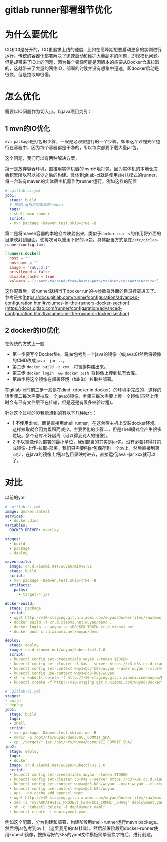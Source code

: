 # gitlab runner部署细节优化
# 为什么要优化
CD和CI是分开的，CD更追求上线的速度。比如在高峰期想要启动更多的实例进行运行。传统的容器化部署解决了迅速启动和维护大量副本的问题，即规模化问题。但是却带来了IO上的问题，因为每个镜像可能是因版本的需要从Docker仓库拉取的，这就带来了大量的网络IO，部署的时候并没有想象中迅速，即docker启动是很快，但是拉取却很慢。
# 怎么优化
需要以IO问题作为切入点。以java项目为例：
## 1 mvn的IO优化
`mvn package`是打包的步骤，一般是必须要运行的一个步骤，如果这个过程完全运行在容器中，因为每个容器都是干净的，所以每次都要下载大量jar包。

这个问题，我们可以有两种解决方案，

第一是放弃容器环境，直接用实体机器的mvn环境打包，因为实体机的本地仓库会积累所以可以减少之后的构建。具体到gitlab-ci就是使用`shell`模式的runner，将一台装有maven的实体宿主机器作为runner运行。例如这样的配置
```yml
# .gitlab-ci.yml
job1:
  stage: build
  # 根据tag指定跑脚本的runner
  tags:
  - shell-mvn-runner
  script:
  - mvn package -Dmaven.test.skip=true -B
```

第二是将maven容器的本地仓库映射出来，类似于`docker run -v`的作用将外面的目录映射到里面，使每次可以重用下好的jar包。具体配置方式是在`/etc/gitlab-runner/config.toml`
```toml
[runners.docker]
  host = ""
  hostname = ""
  image = "ruby:2.1"
  privileged = false
  disable_cache = true
  volumes = ["/path/to/bind/from/host:/path/to/bind/in/container:rw"]
```
这样配置后，该runner就相当于docker run的-v参数将外面的目录挂载进去了。
参考链接[https://docs.gitlab.com/runner/configuration/advanced-configuration.html#volumes-in-the-runners-docker-section](https://docs.gitlab.com/runner/configuration/advanced-configuration.html#volumes-in-the-runners-docker-section)
## 2 docker的IO优化
在传统的方式上一般 
- 第一步要写个Dockerfile，将jar包考到一个java的镜像（如java:8)然后将镜像的CMD改成`java -jar ..`。
- 第二步 `docker build -t xxx .`将镜像构建出来。
- 第三步 `docker login  && docker push `将镜像上传到私有仓库。
- 第四步将这个镜像在部署环境（如k8s）拉取并部署。

在gitlab-ci时前三步一般是在dind（docker in docker）的环境中完成的，这样的话步骤二每次需要拉取一个java:8镜像，步骤三每次需要上传一个镜像(虽然上传时会有已有文件层不在传输，但是还是有很多校验过程)。

针对这个过程的IO我能想到的有以下几种优化：
- 1 不使用dind，而是直接用shell runner，在这台宿主机上安装docker环境。这样拉取就会因为累积而减少。主要优化的步骤二，但是shell模式会产生很多垃圾。多个仓库不好隔离（可以得到别人的镜像）。
- 2 不以镜像作为部署的最小单位，我们部署的其实是jar包，没有必要非得打包成镜像-上传-拉取-部署。我们只需要将jar包保存到一个pv上，然后直接到第四步，在java的镜像上将jar包目录映射进去，直接运行java -jar xxx就可以了。


# 对比
以前的yml
```yml
# .gitlab-ci.yml
image: docker:latest
services:
  - docker:dind
variables:
  DOCKER_DRIVER: overlay

stages:
  - build
  - package
  - deploy
  
maven-build:
  image: cr.d.xiaomi.net/wuyao/mimvn:v1
  stage: build
  script:
  - mvn package -Dmaven.test.skip=true -B
  artifacts:
    paths:
      - target/*.jar
  
docker-build:
  stage: package
  script:
  - wget http://v10-staging.git.n.xiaomi.com/wuyao/Dockerfiles/raw/master/mvn-spring-boot/Dockerfile
  - docker build -t cr.d.xiaomi.net/wuyao/demo .
  - docker login -u wuyao -p $DOCKER_TOKEN cr.d.xiaomi.net
  - docker push cr.d.xiaomi.net/wuyao/demo

deploy:
  stage: deploy
  image: cr.d.xiaomi.net/wuyao/kubectl:v1.7.6
  script: 
  - kubectl config set-credentials wuyao --token $TOKEN
  - kubectl config set-cluster c3-k8s --server https://c3-k8s.cc.d.xiaomi.net
  - kubectl config set-context wuyao@c3-k8s/wuyao --user wuyao --cluster c3-k8s --namespace wuyao
  - kubectl config use-context wuyao@c3-k8s/wuyao
  - sh -c kubectl delete -f http://v10-staging.git.n.xiaomi.com/wuyao/Dockerfiles/raw/master/mvn-spring-boot/deployment.yaml
  - kubectl create -f http://v10-staging.git.n.xiaomi.com/wuyao/Dockerfiles/raw/master/mvn-spring-boot/deployment.yaml

```
```yml
# .gitlab-ci.yml
stages:
- build
- deploy
job1:
  stage: build
  tags:
  - shell
  script:
  - mvn package -Dmaven.test.skip=true -B
  - mkdir -p /opt/nfs/wuyao/demo/$CI_COMMIT_SHA
  - cp ./target/*.jar /opt/nfs/wuyao/demo/$CI_COMMIT_SHA/
job2:
  stage: deploy
  tags:
  - docker
  image: cr.d.xiaomi.net/wuyao/kubectl:v1.7.6
  script: 
  - kubectl config set-credentials wuyao --token $TOKEN
  - kubectl config set-cluster c3-k8s --server https://c3-k8s.cc.d.xiaomi.net
  - kubectl config set-context wuyao@c3-k8s/wuyao --user wuyao --cluster c3-k8s --namespace wuyao
  - kubectl config use-context wuyao@c3-k8s/wuyao
  - apk --no-cache add openssl wget
  - wget http://v10-staging.git.n.xiaomi.com/wuyao/Dockerfiles/raw/master/mvn-spring-boot/deployment.yaml
  - sed -i "s%JARPATH%$CI_PROJECT_PATH/$CI_COMMIT_SHA%g" deployment.yaml
  - sh -c "kubectl delete -f deployment.yaml"
  - kubectl create -f deployment.yaml
```
例如这个配置，分为构建和部署，构建阶段用shell-runner运行mavn package。然后将jar包考到pv上（这里我用的nfs挂载）。然后部署阶段用docker-runner使用kubectl镜像，按照写好的k8s的yaml文件模板简单替换字符后，进行创建。
